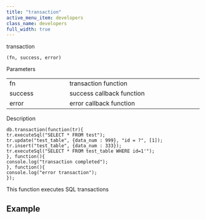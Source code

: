 ```yaml
---
title: "transaction"
active_menu_item: developers
class_name: developers
full_width: true
---
```



transaction

    (fn, success, error)
   

Parameters

<table>
<tr>
<td width="193">
fn

</td>
<td width="17">

</td>
<td width="670">
transaction function

</td>
</tr>
<tr>
<td width="193">
success

</td>
<td width="17">

</td>
<td width="670">
success callback function

</td>
</tr>
<tr>
<td width="193">
error

</td>
<td width="17">

</td>
<td width="670">
error callback function

</td>
</tr>
</table>

Description

    db.transaction(function(tr){
    tr.executeSql("SELECT * FROM test");
    tr.update("test_table", {data_num : 999}, "id = ?", [1]);
    tr.insert("test_table", {data_num : 333});
    tr.executeSql("SELECT * FROM test_table WHERE id=1'");
    }, function(){
    console.log("transaction completed");
    }, function(){
    console.log("error transaction");
    });
   

This function executes SQL transactions

## Example

